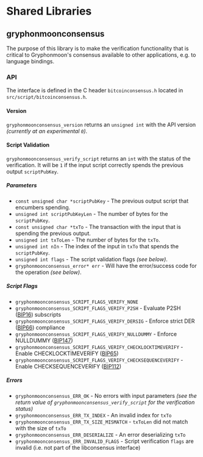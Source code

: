 Shared Libraries
================

## gryphonmoonconsensus

The purpose of this library is to make the verification functionality that is critical to Gryphonmoon's consensus available to other applications, e.g. to language bindings.

### API

The interface is defined in the C header `bitcoinconsensus.h` located in  `src/script/bitcoinconsensus.h`.

#### Version

`gryphonmoonconsensus_version` returns an `unsigned int` with the API version *(currently at an experimental `0`)*.

#### Script Validation

`gryphonmoonconsensus_verify_script` returns an `int` with the status of the verification. It will be `1` if the input script correctly spends the previous output `scriptPubKey`.

##### Parameters
- `const unsigned char *scriptPubKey` - The previous output script that encumbers spending.
- `unsigned int scriptPubKeyLen` - The number of bytes for the `scriptPubKey`.
- `const unsigned char *txTo` - The transaction with the input that is spending the previous output.
- `unsigned int txToLen` - The number of bytes for the `txTo`.
- `unsigned int nIn` - The index of the input in `txTo` that spends the `scriptPubKey`.
- `unsigned int flags` - The script validation flags *(see below)*.
- `gryphonmoonconsensus_error* err` - Will have the error/success code for the operation *(see below)*.

##### Script Flags
- `gryphonmoonconsensus_SCRIPT_FLAGS_VERIFY_NONE`
- `gryphonmoonconsensus_SCRIPT_FLAGS_VERIFY_P2SH` - Evaluate P2SH ([BIP16](https://github.com/bitcoin/bips/blob/master/bip-0016.mediawiki)) subscripts
- `gryphonmoonconsensus_SCRIPT_FLAGS_VERIFY_DERSIG` - Enforce strict DER ([BIP66](https://github.com/bitcoin/bips/blob/master/bip-0066.mediawiki)) compliance
- `gryphonmoonconsensus_SCRIPT_FLAGS_VERIFY_NULLDUMMY` - Enforce NULLDUMMY ([BIP147](https://github.com/bitcoin/bips/blob/master/bip-0147.mediawiki))
- `gryphonmoonconsensus_SCRIPT_FLAGS_VERIFY_CHECKLOCKTIMEVERIFY` - Enable CHECKLOCKTIMEVERIFY ([BIP65](https://github.com/bitcoin/bips/blob/master/bip-0065.mediawiki))
- `gryphonmoonconsensus_SCRIPT_FLAGS_VERIFY_CHECKSEQUENCEVERIFY` - Enable CHECKSEQUENCEVERIFY ([BIP112](https://github.com/bitcoin/bips/blob/master/bip-0112.mediawiki))

##### Errors
- `gryphonmoonconsensus_ERR_OK` - No errors with input parameters *(see the return value of `gryphonmoonconsensus_verify_script` for the verification status)*
- `gryphonmoonconsensus_ERR_TX_INDEX` - An invalid index for `txTo`
- `gryphonmoonconsensus_ERR_TX_SIZE_MISMATCH` - `txToLen` did not match with the size of `txTo`
- `gryphonmoonconsensus_ERR_DESERIALIZE` - An error deserializing `txTo`
- `gryphonmoonconsensus_ERR_INVALID_FLAGS` - Script verification `flags` are invalid (i.e. not part of the libconsensus interface)
